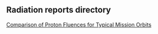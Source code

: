 ## Radiation reports directory

[Comparison of Proton Fluences for Typical Mission Orbits](Comparison_of_Orbital_Proton_Fluences.pdf)
